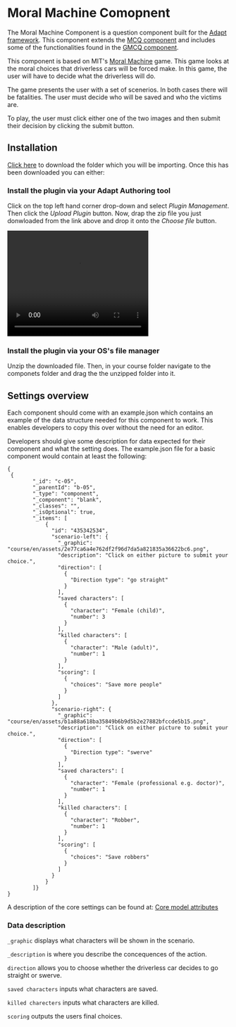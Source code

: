 # Moral Machine Comopnent

The Moral Machine Component is a question component built for the [Adapt framework](https://github.com/adaptlearning/adapt_framework). This component extends the [MCQ component](https://github.com/adaptlearning/adapt-contrib-mcq) and includes some of the functionalities found in the [GMCQ component](https://github.com/adaptlearning/adapt-contrib-gmcq).

This component is based on MIT's [Moral Machine](https://www.moralmachine.net/) game. This game looks at the moral choices that driverless cars will be forced make. In this game, the user will have to decide what the driverless will do.

The game presents the user with a set of scenerios. In both cases there will be fatalities. The user must decide who will be saved and who the victims are.

To play, the user must click either one of the two images and then submit their decision by clicking the submit button.


## Installation

[Click here](https://github.com/jschof1/moralMachine/archive/refs/heads/master.zip) to download the folder which you will be importing. Once this has been downloaded you can either: 

### Install the plugin via your Adapt Authoring tool

Click on the top left hand corner drop-down and select *Plugin Management*. Then click the *Upload Plugin* button. Now, drap the zip file you just donwloaded from the link above and drop it onto the *Choose file* button.

<video width="320" height="240" controls>
  <source src="https://streamable.com/e/ylc1ua" type="video/mp4">
</video>

### Install the plugin via your OS's file manager 

Unzip the downloaded file. Then, in your course folder navigate to the componets folder and drag the the unzipped folder into it.

## Settings overview

Each component should come with an example.json which contains an example of the data structure needed for this component to work. This enables developers to copy this over without the need for an editor.

Developers should give some description for data expected for their component and what the setting does. The example.json file for a basic component would contain at least the following:

```
{
 {
        "_id": "c-05",
        "_parentId": "b-05",
        "_type": "component",
        "_component": "blank",
        "_classes": "",
        "_isOptional": true,
        "_items": [
            {
              "id": "435342534",
              "scenario-left": {
                "_graphic": "course/en/assets/2e77ca6a4e762df2f96d7da5a821835a36622bc6.png",
                "description": "Click on either picture to submit your choice.",
                "direction": [
                  {
                    "Direction type": "go straight"
                  }
                ],
                "saved characters": [
                  {
                    "character": "Female (child)",
                    "number": 3
                  }
                ],
                "killed characters": [
                  {
                    "character": "Male (adult)",
                    "number": 1
                  }
                ],
                "scoring": [
                  {
                    "choices": "Save more people"
                  }
                ]
              },
              "scenario-right": {
                "_graphic": "course/en/assets/b1a88a618ba35849b6b9d5b2e27882bfccde5b15.png",
                "description": "Click on either picture to submit your choice.",
                "direction": [
                  {
                    "Direction type": "swerve"
                  }
                ],
                "saved characters": [
                  {
                    "character": "Female (professional e.g. doctor)",
                    "number": 1
                  }
                ],
                "killed characters": [
                  {
                    "character": "Robber",
                    "number": 1
                  }
                ],
                "scoring": [
                  {
                    "choices": "Save robbers"
                  }
                ]
              }
            }
        ]}
}
```
A description of the core settings can be found at: [Core model attributes](https://github.com/adaptlearning/adapt_framework/wiki/Core-model-attributes)


### Data description

 `_graphic` displays what characters will be shown in the scenario.
 
 `_description` is where you describe the concequences of the action.
 
 `direction` allows you to choose whether the driverless car decides to go straight or swerve.
 
 `saved characters` inputs what characters are saved.
 
 `killed charecters` inputs what characters are killed.
 
 `scoring` outputs the users final choices.
 
